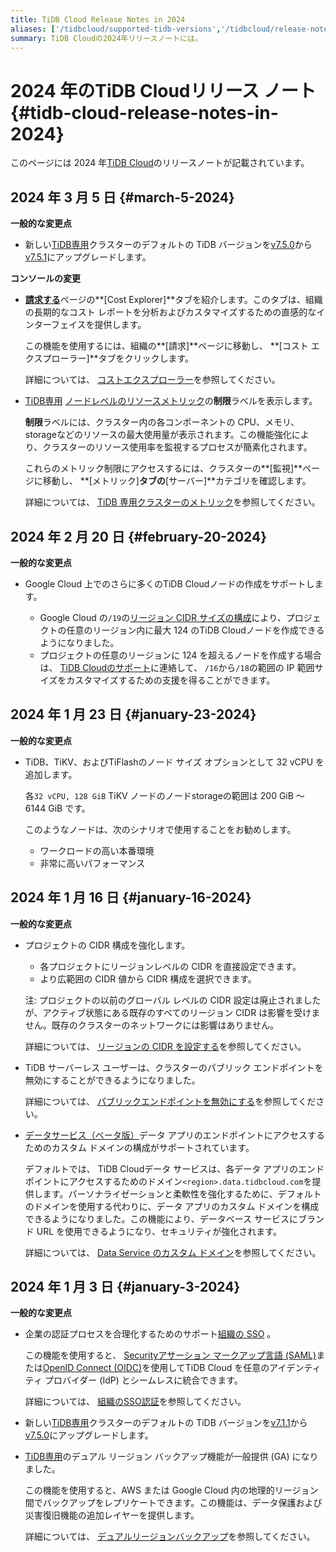```yaml
---
title: TiDB Cloud Release Notes in 2024
aliases: ['/tidbcloud/supported-tidb-versions','/tidbcloud/release-notes']
summary: TiDB Cloudの2024年リリースノートには。
---
```


# 2024 年のTiDB Cloudリリース ノート {#tidb-cloud-release-notes-in-2024}

このページには 2024 年[TiDB Cloud](https://www.pingcap.com/tidb-cloud/)のリリースノートが記載されています。

## 2024 年 3 月 5 日 {#march-5-2024}

**一般的な変更点**

-   新しい[TiDB専用](/tidb-cloud/select-cluster-tier.md#tidb-dedicated)クラスターのデフォルトの TiDB バージョンを[v7.5.0](https://docs.pingcap.com/tidb/v7.5/release-7.5.0)から[v7.5.1](https://docs.pingcap.com/tidb/v7.5/release-7.5.1)にアップグレードします。

**コンソールの変更**

-   [**請求する**](https://tidbcloud.com/console/org-settings/billing/payments)ページの**[Cost Explorer]**タブを紹介します。このタブは、組織の長期的なコスト レポートを分析およびカスタマイズするための直感的なインターフェイスを提供します。

    この機能を使用するには、組織の**[請求]**ページに移動し、 **[コスト エクスプローラー]**タブをクリックします。

    詳細については、 [コストエクスプローラー](/tidb-cloud/tidb-cloud-billing.md#cost-explorer)を参照してください。

-   [TiDB専用](/tidb-cloud/select-cluster-tier.md#tidb-dedicated) [ノードレベルのリソースメトリック](/tidb-cloud/built-in-monitoring.md#server)の**制限**ラベルを表示します。

    **制限**ラベルには、クラスター内の各コンポーネントの CPU、メモリ、storageなどのリソースの最大使用量が表示されます。この機能強化により、クラスターのリソース使用率を監視するプロセスが簡素化されます。

    これらのメトリック制限にアクセスするには、クラスターの**[監視]**ページに移動し、 **[メトリック]**タブの**[サーバー]**カテゴリを確認します。

    詳細については、 [TiDB 専用クラスターのメトリック](/tidb-cloud/built-in-monitoring.md#server)を参照してください。

## 2024 年 2 月 20 日 {#february-20-2024}

**一般的な変更点**

-   Google Cloud 上でのさらに多くのTiDB Cloudノードの作成をサポートします。

    -   Google Cloud の`/19`の[リージョン CIDR サイズの構成](/tidb-cloud/set-up-vpc-peering-connections.md#prerequisite-set-a-cidr-for-a-region)により、プロジェクトの任意のリージョン内に最大 124 のTiDB Cloudノードを作成できるようになりました。
    -   プロジェクトの任意のリージョンに 124 を超えるノードを作成する場合は、 [TiDB Cloudのサポート](/tidb-cloud/tidb-cloud-support.md)に連絡して、 `/16`から`/18`の範囲の IP 範囲サイズをカスタマイズするための支援を得ることができます。

## 2024 年 1 月 23 日 {#january-23-2024}

**一般的な変更点**

-   TiDB、TiKV、およびTiFlashのノード サイズ オプションとして 32 vCPU を追加します。

    各`32 vCPU, 128 GiB` TiKV ノードのノードstorageの範囲は 200 GiB ～ 6144 GiB です。

    このようなノードは、次のシナリオで使用することをお勧めします。

    -   ワークロードの高い本番環境
    -   非常に高いパフォーマンス

## 2024 年 1 月 16 日 {#january-16-2024}

**一般的な変更点**

-   プロジェクトの CIDR 構成を強化します。

    -   各プロジェクトにリージョンレベルの CIDR を直接設定できます。
    -   より広範囲の CIDR 値から CIDR 構成を選択できます。

    注: プロジェクトの以前のグローバル レベルの CIDR 設定は廃止されましたが、アクティブ状態にある既存のすべてのリージョン CIDR は影響を受けません。既存のクラスターのネットワークには影響はありません。

    詳細については、 [リージョンの CIDR を設定する](/tidb-cloud/set-up-vpc-peering-connections.md#prerequisite-set-a-cidr-for-a-region)を参照してください。

-   TiDB サーバーレス ユーザーは、クラスターのパブリック エンドポイントを無効にすることができるようになりました。

    詳細については、 [パブリックエンドポイントを無効にする](/tidb-cloud/connect-via-standard-connection-serverless.md#disable-a-public-endpoint)を参照してください。

-   [データサービス（ベータ版）](https://tidbcloud.com/console/data-service)データ アプリのエンドポイントにアクセスするためのカスタム ドメインの構成がサポートされています。

    デフォルトでは、 TiDB Cloudデータ サービスは、各データ アプリのエンドポイントにアクセスするためのドメイン`<region>.data.tidbcloud.com`を提供します。パーソナライゼーションと柔軟性を強化するために、デフォルトのドメインを使用する代わりに、データ アプリのカスタム ドメインを構成できるようになりました。この機能により、データベース サービスにブランド URL を使用できるようになり、セキュリティが強化されます。

    詳細については、 [Data Service のカスタム ドメイン](/tidb-cloud/data-service-custom-domain.md)を参照してください。

## 2024 年 1 月 3 日 {#january-3-2024}

**一般的な変更点**

-   企業の認証プロセスを合理化するためのサポート[組織の SSO](https://tidbcloud.com/console/preferences/authentication) 。

    この機能を使用すると、 [Securityアサーション マークアップ言語 (SAML)](https://en.wikipedia.org/wiki/Security_Assertion_Markup_Language)または[OpenID Connect (OIDC)](https://openid.net/developers/how-connect-works/)を使用してTiDB Cloud を任意のアイデンティティ プロバイダー (IdP) とシームレスに統合できます。

    詳細については、 [組織のSSO認証](/tidb-cloud/tidb-cloud-org-sso-authentication.md)を参照してください。

-   新しい[TiDB専用](/tidb-cloud/select-cluster-tier.md#tidb-dedicated)クラスターのデフォルトの TiDB バージョンを[v7.1.1](https://docs.pingcap.com/tidb/v7.1/release-7.1.1)から[v7.5.0](https://docs.pingcap.com/tidb/v7.5/release-7.5.0)にアップグレードします。

-   [TiDB専用](/tidb-cloud/select-cluster-tier.md#tidb-dedicated)のデュアル リージョン バックアップ機能が一般提供 (GA) になりました。

    この機能を使用すると、AWS または Google Cloud 内の地理的リージョン間でバックアップをレプリケートできます。この機能は、データ保護および災害復旧機能の追加レイヤーを提供します。

    詳細については、 [デュアルリージョンバックアップ](/tidb-cloud/backup-and-restore.md#turn-on-dual-region-backup)を参照してください。
